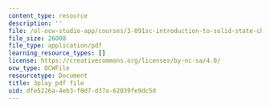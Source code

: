 ```yaml
---
content_type: resource
description: ''
file: /ol-ocw-studio-app/courses/3-091sc-introduction-to-solid-state-chemistry-fall-2010/dfe5226a4eb3f0d7d37a62039fe9dc5d_yg4M2xmY4bs.pdf
file_size: 26008
file_type: application/pdf
learning_resource_types: []
license: https://creativecommons.org/licenses/by-nc-sa/4.0/
ocw_type: OCWFile
resourcetype: Document
title: 3play pdf file
uid: dfe5226a-4eb3-f0d7-d37a-62039fe9dc5d
---
```

